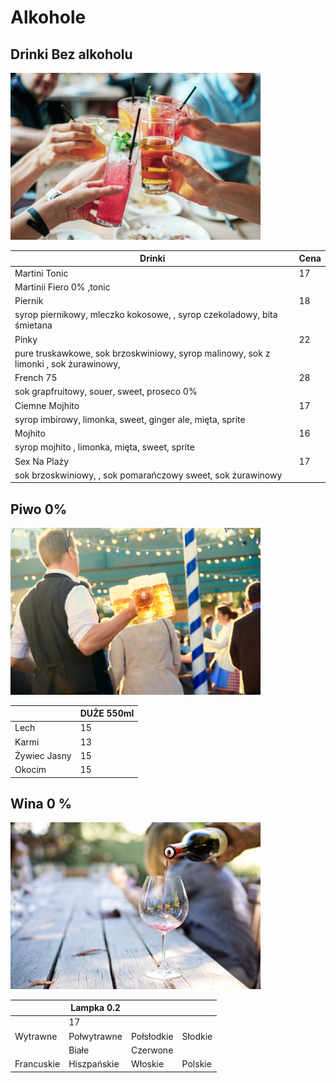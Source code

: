 # Alkohole

## Drinki Bez alkoholu 


<img src="img/drinki.jpg" width=400>


|Drinki|Cena|
|---|---|
|Martini Tonic| 17|
|Martinii Fiero 0% ,tonic|  |
|Piernik|   18|
|syrop piernikowy, mleczko kokosowe, , syrop czekoladowy, bita śmietana|  |
|Pinky|   22|
| pure truskawkowe, sok brzoskwiniowy, syrop malinowy, sok z limonki , sok żurawinowy, |     |
|French 75| 28|
|sok grapfruitowy, souer, sweet, proseco 0%| | 
|Ciemne Mojhito| 17|
|syrop imbirowy, limonka, sweet, ginger ale, mięta, sprite |  |
|Mojhito|  16|
|syrop mojhito , limonka, mięta, sweet, sprite |   |
|Sex Na Plaży|  17|
| sok brzoskwiniowy,  , sok pomarańczowy sweet, sok żurawinowy| |



## Piwo 0%

<img src="img/piwo.jpg" width=400>

|               | DUŻE 550ml  |
|---|---|
|Lech|  15|          
|Karmi|13|                       
|Żywiec Jasny|15|
|Okocim| 15|

## Wina 0 %

<img src="img/wina.jpg" width=400>

|      |Lampka 0.2|  |  |
|---|---|---|---|
|  | 17| | |
|Wytrawne|Połwytrawne|Połsłodkie |Słodkie| 
|  |Białe|Czerwone|  | 
|Francuskie|Hiszpańskie|Włoskie|Polskie|



